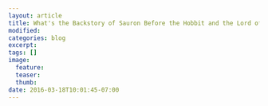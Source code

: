 ```yaml
---
layout: article
title: What's the Backstory of Sauron Before the Hobbit and the Lord of the Rings?
modified:
categories: blog
excerpt:
tags: []
image:
  feature:
  teaser:
  thumb:
date: 2016-03-18T10:01:45-07:00
---
```


